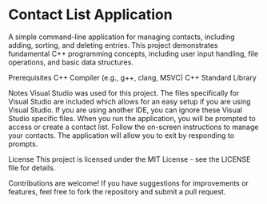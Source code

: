 # Contact List Application

A simple command-line application for managing contacts, including adding, sorting, and deleting entries. This project demonstrates fundamental C++ programming concepts, including user input handling, file operations, and basic data structures. 

Prerequisites 
C++ Compiler (e.g., g++, clang, MSVC) 
C++ Standard Library 

Notes 
Visual Studio was used for this project. The files specifically for Visual Studio are included which allows for an easy setup if you are using Visual Studio. If you are using another IDE, you can ignore these Visual Studio specific files.
When you run the application, you will be prompted to access or create a contact list. 
Follow the on-screen instructions to manage your contacts. 
The application will allow you to exit by responding to prompts. 

License 
This project is licensed under the MIT License - see the LICENSE file for details. 

Contributions are welcome! If you have suggestions for improvements or features, feel free to fork the repository and submit a pull request.
